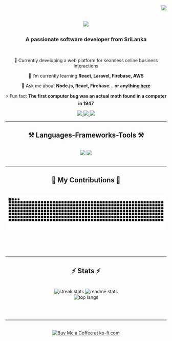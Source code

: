 <img align="right" src="https://visitor-badge.laobi.icu/badge?page_id=SeniduRavihara.SeniduRavihara" />

<h1 align="center">
    <img src="https://readme-typing-svg.herokuapp.com/?font=Righteous&size=35&center=true&vCenter=true&width=500&height=70&duration=4000&lines=Hi+There!+👋;+I'm+Senidu+Ravihara!;" />
</h1>

<h3 align="center">A passionate software developer from SriLanka</h3>

<br/>

<div align="center">
 
 🔭 Currently developing a web platform for seamless online business interactions
 
 🌱 I’m currently learning **React, Laravel, Firebase, AWS**

💬 Ask me about **Node.js, React, Firebase... or anything [here](https://github.com/SeniduRavihara/SeniduRavihara/issues)**

⚡ Fun fact **The first computer bug was an actual moth found in a computer in 1947**

 </div>
 
<div align="center"> 
  <a href="mailto:senidumee16@gmail.com">
    <img src="https://img.shields.io/badge/Gmail-333333?style=for-the-badge&logo=gmail&logoColor=red" />
  </a>
  <a href="https://www.linkedin.com/in/senidu-ravihara-1780312b5" target="_blank">
    <img src="https://img.shields.io/badge/LinkedIn-0077B5?style=for-the-badge&logo=linkedin&logoColor=white" target="_blank" />
  </a>
  <a href="https://github.com/SeniduRavihara" target="_blank">
     <img src="https://img.shields.io/badge/Portfolio-FF5722?style=for-the-badge&logo=todoist&logoColor=white" target="_blank" /> <!-- sqlite, safari, google-chrome are other good icon options -->
  </a>
</div>

 <hr/>
 
<h2 align="center">⚒️ Languages-Frameworks-Tools ⚒️</h2>
<br/>
<div align="center">
    <img src="https://skillicons.dev/icons?i=react,bootstrap,mui,html,css,vscode,github,figma,tailwind,git,r" />
    <img src="https://skillicons.dev/icons?i=nodejs,python,javascript,typescript,express,firebase,mongodb,c,java,nextjs,mysql,flask" /><br>
</div>

<br/>
<hr/>

<div align="center">
  <h2>🐍 My Contributions 🐍</h2>
  <br>
  <img alt="snake eating my contributions" src="https://raw.githubusercontent.com/SeniduRavihara/SeniduRavihara/output/github-contribution-grid-snake-dark.svg" />
  
  <br/><br/><br/>
</div>

<hr/>

<h2 align="center">⚡ Stats ⚡</h2>
<br>
<div align=center>
  <img width=390 src="https://github-readme-streak-stats-salesp07.vercel.app/?user=seniduravihara&count_private=true&theme=react&border_radius=10" alt="streak stats"/>
  <img width=390 src="https://github-readme-stats-salesp07.vercel.app/api?username=seniduravihara&count_private=true&show_icons=true&theme=react&rank_icon=github&border_radius=10" alt="readme stats" />
  <br/>
  <img width=325 align="center" src="https://github-readme-stats-salesp07.vercel.app/api/top-langs/?username=seniduravihara&hide=HTML&langs_count=8&layout=compact&theme=react&border_radius=10&size_weight=0.5&count_weight=0.5&exclude_repo=github-readme-stats" alt="top langs" />
</div>

<!-- <p><img align="left" src="https://github-readme-stats.vercel.app/api/top-langs?username=seniduravihara&show_icons=true&locale=en&layout=compact" alt="seniduravihara" /></p>

<p>&nbsp;<img align="center" src="https://github-readme-stats.vercel.app/api?username=seniduravihara&show_icons=true&locale=en" alt="seniduravihara" /></p>

<p><img align="center" src="https://github-readme-streak-stats.herokuapp.com/?user=seniduravihara&" alt="seniduravihara" /></p> -->


<br/><br/>

<hr/>

<br/>

<div align="center">
<a href='https://ko-fi.com/V7V4RAK9C' target='_blank'><img height='64' style='border:0px;height:64px;' src='https://storage.ko-fi.com/cdn/kofi1.png?v=3' border='0' alt='Buy Me a Coffee at ko-fi.com' /></a>
</div>

<br/>
